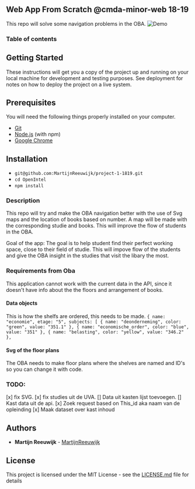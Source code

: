 ## Web App From Scratch @cmda-minor-web 18-19

This repo will solve some navigation problems in the OBA.
![Demo](https://github.com/MartijnReeuwijk/OpenIntel/blob/master/assets/images/bubbel.png)

### Table of contents

## Getting Started

These instructions will get you a copy of the project up and running on your local machine for development and testing purposes. See deployment for notes on how to deploy the project on a live system.

## Prerequisites

You will need the following things properly installed on your computer.

- [Git](https://git-scm.com/)
- [Node.js](https://nodejs.org/) (with npm)
- [Google Chrome](https://google.com/chrome/)

## Installation

- `git@github.com:MartijnReeuwijk/project-1-1819.git`
- `cd OpenIntel`
- `npm install`

### Description

This repo will try and make the OBA navigation better with the use of Svg maps and the location of books based on number. A map will be made with the corresponding studie and books.
This will improve the flow of students in the OBA.

Goal of the app: The goal is to help student find their perfect working space, close to their field of studie. This will impove flow of the students and give the OBA insight in the studies that visit the libary the most.

### Requirements from Oba

This application cannot work with the current data in the API, since it doesn't have info about the the floors and arrangement of books.

#### Data objects

This is how the shelfs are ordered, this needs to be made.
`{ name: "economie", etage: "5", subjects: [ { name: "deonderneming", color: "green", value: "351.1" }, { name: "economische_order", color: "blue", value: "351" }, { name: "belasting", color: "yellow", value: "346.2" },`

#### Svg of the floor plans

The OBA needs to make floor plans where the shelves are named and ID's so you can change it with code.

### TODO:

[x] fix SVG.
[x] fix studies uit de UVA.
[] Data uit kasten lijst toevoegen.
[] Kast data uit de api.
[x] Zoek request based on This_id aka naam van de opleinding
[x] Maak dataset over kast inhoud

## Authors

- **Martijn Reeuwijk** - [MartijnReeuwijk](https://github.com/MartijnReeuwijk)

## License

This project is licensed under the MIT License - see the [LICENSE.md](LICENSE.md) file for details
